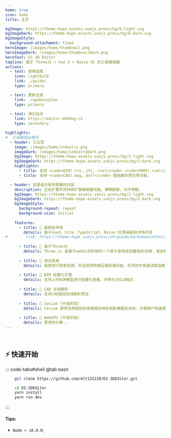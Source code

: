 ```yaml
---
home: true
icon: home
title: 主页

bgImage: https://theme-hope-assets.vuejs.press/bg/6-light.svg
bgImageDark: https://theme-hope-assets.vuejs.press/bg/6-dark.svg
bgImageStyle:
  background-attachment: fixed
heroImage: /images/home/thumbnail.png
heroImageDark: /images/home/thumbnailDark.png
heroText: ES 3D Editor
tagline: 基于 ThreeJS + Vue 3 + Naive UI 的三维编辑器
actions:
  - text: 使用指南
    icon: lightbulb
    link: ./guide/
    type: primary

  - text: 更新记录
    link: ./update/plan
    type: primary
    
  - text: 演示站点
    link: https://editor.mhbdng.cn
    type: secondary

highlights:
#  介绍最突出特点
  - header: 工业范
    image: /images/home/industry.png
    imageDark: /images/home/industryDark.png
    bgImage: https://theme-hope-assets.vuejs.press/bg/3-light.svg
    bgImageDark: https://theme-hope-assets.vuejs.press/bg/3-dark.svg
    highlights:
      - title: 支持 <code>BIM(.rvt,.ifc,.rva)</code> <code>PDMS(.rvm)</code> <code>CAD(.stp,.step,.dgn)</code> 等格式工业模型。
      - title: 支持 <code>CAD(.dwg,.dxf)</code> 图纸解析预览等功能。

  - header: 这里或许有你想要的内容
    description: 正在扩展并将持续扩展编辑器功能，懒懒散散，马不停歇。
    bgImage: https://theme-hope-assets.vuejs.press/bg/2-light.svg
    bgImageDark: https://theme-hope-assets.vuejs.press/bg/2-dark.svg
    bgImageStyle:
      background-repeat: repeat
      background-size: initial
      
    features:
      - title: 🍡 最新技术栈
        details: 基于Vue3、Vite、TypeScript、Naive UI等最新技术栈开发
#        link: https://theme-hope.vuejs.press/zh/guide/markdown/others.html#link-check
        
      - title: 🌷 基于ThreeJS
        details: Three.js 是基于webGL的封装的一个易于使用且轻量级的3D库，是前端开发者研发3D绘图的主要工具
        
      - title: 🔅 简洁易用
        details: 高效进行场景处理，并且提供网络压缩存储功能，在项目中快速读取加载
        
      - title: 🚀 BIM 轻量化引擎
        details: 支持上传BIM模型进行轻量化查看，并转化为GLB格式
        
      - title: 🌈 CAD 在线解析
        details: 支持CAD图纸在线解析预览
        
      - title: 💊 Cesium (开发阶段)
        details: Cesium 提供全球级别的高精度的地形和影像服务支持，方便用户快速搭建一款零插件的虚拟地球 Web 应用
        
      - title: 🚩 WebGPU (开发阶段)
        details: 更快的计算...
---
```


<br />

## :zap: 快速开始

::: code-tabs#shell
@tab bash
```bash
    git clone https://github.com/mlt131220/ES-3DEditor.git

    cd ES-3DEditor
    yarn install
    yarn run dev
```
:::

#### Tips:
- `Node > 18.0.0`;